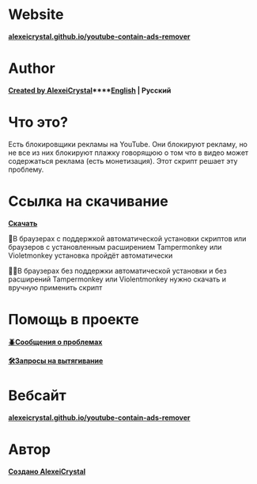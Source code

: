 # Website
**[alexeicrystal.github.io/youtube-contain-ads-remover](https://alexeicrystal.github.io/youtube-contain-ads-remover)**

# Author
**[Created by AlexeiCrystal](https://github.com/AlexeiCrystal)****[English](/README.md) | Русский**

# Что это?
Есть блокировщики рекламы на YouTube. Они блокируют рекламу, но не все из них блокируют плажку говорящюю о том что в видео может содержаться реклама (есть монетизация). Этот скрипт решает эту проблему.

# Ссылка на скачивание

**[Скачать](https://github.com/AlexeiCrystal/youtube-contain-ads-remover/raw/main/script.user.js)**

🔄В браузерах с поддержкой автоматической установки скриптов или браузеров с установленным расширением Tampermonkey или Violetmonkey установка пройдёт автоматически

🖐🏻В браузерах без поддержки автоматической установки и без расширений Tampermonkey или Violentmonkey нужно скачать и вручную применить скрипт

# Помощь в проекте
**[🪲Сообщения о проблемах](https://github.com/AlexeiCrystal/youtube-contain-ads-remover/issues)**

**[🛠️Запросы на вытягивание](https://github.com/AlexeiCrystal/youtube-contain-ads-remover/pulls)**

# Вебсайт
**[alexeicrystal.github.io/youtube-contain-ads-remover](https://alexeicrystal.github.io/youtube-contain-ads-remover)**

# Автор
**[Создано AlexeiCrystal](https://github.com/AlexeiCrystal)**

